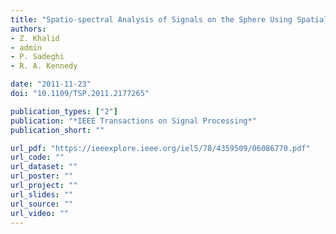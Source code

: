 ```yaml
---
title: "Spatio-spectral Analysis of Signals on the Sphere Using Spatially Localized Spherical Harmonics Transform"
authors:
- Z. Khalid
- admin
- P. Sadeghi
- R. A. Kennedy

date: "2011-11-23"
doi: "10.1109/TSP.2011.2177265"

publication_types: ["2"]
publication: "*IEEE Transactions on Signal Processing*"
publication_short: ""

url_pdf: "https://ieeexplore.ieee.org/iel5/78/4359509/06086770.pdf"
url_code: ""
url_dataset: ""
url_poster: ""
url_project: ""
url_slides: ""
url_source: ""
url_video: ""
---
```


